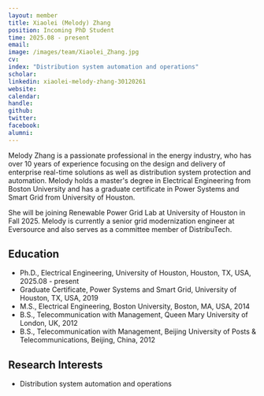 ```yaml
---
layout: member
title: Xiaolei (Melody) Zhang
position: Incoming PhD Student
time: 2025.08 - present
email: 
image: /images/team/Xiaolei_Zhang.jpg
cv: 
index: "Distribution system automation and operations"
scholar: 
linkedin: xiaolei-melody-zhang-30120261
website: 
calendar: 
handle: 
github: 
twitter: 
facebook: 
alumni: 
---
```


Melody Zhang is a passionate professional in the energy industry, who has over 10 years of experience focusing on the design and delivery of enterprise real-time solutions as well as distribution system protection and automation. Melody holds a master's degree in Electrical Engineering from Boston University and has a graduate certificate in Power Systems and Smart Grid from University of Houston. 

She will be joining Renewable Power Grid Lab at University of Houston in Fall 2025. Melody is currently a senior grid modernization engineer at Eversource and also serves as a committee member of DistribuTech.

## Education
* Ph.D., Electrical Engineering, University of Houston, Houston, TX, USA, 2025.08 - present
* Graduate Certificate, Power Systems and Smart Grid, University of Houston, TX, USA, 2019
* M.S., Electrical Engineering, Boston University, Boston, MA, USA, 2014
* B.S., Telecommunication with Management, Queen Mary University of London, UK, 2012
* B.S., Telecommunication with Management, Beijing University of Posts & Telecommunications, Beijing, China, 2012

## Research Interests 
* Distribution system automation and operations




 
